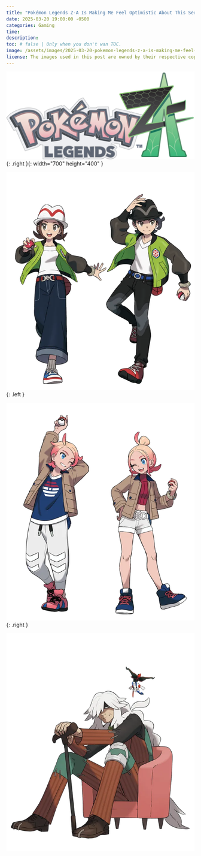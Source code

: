 ```yaml
---
title: "Pokémon Legends Z-A Is Making Me Feel Optimistic About This Series Again!"
date: 2025-03-20 19:00:00 -0500
categories: Gaming
time: 
description:
toc: # false | Only when you don't wan TOC.  
image: /assets/images/2025-03-20-pokemon-legends-z-a-is-making-me-feel-optimistic-about-this-series-again/pokemon-legends-z-a-lumisose-city-map.jpg)
license: The images used in this post are owned by their respective copyright owners. All rights reserved.  
---
```


![Pokémon Legends Z-A Logo.](/assets/images/2025-03-20-pokemon-legends-z-a-is-making-me-feel-optimistic-about-this-series-again/pokemon-legends-z-a-logo.jpg){: .right }{: width="700" height="400" }

![Player Characters.](/assets/images/2025-03-20-pokemon-legends-z-a-is-making-me-feel-optimistic-about-this-series-again/pokemon-legends-z-a-player-characters.jpg){: .left }

![Your Rival.](/assets/images/2025-03-20-pokemon-legends-z-a-is-making-me-feel-optimistic-about-this-series-again/pokemon-legends-z-a-rivals-urbain-and-taunie.jpg){: .right }

![AZ](/assets/images/2025-03-20-pokemon-legends-z-a-is-making-me-feel-optimistic-about-this-series-again/pokemon-legends-z-a-az.jpg)